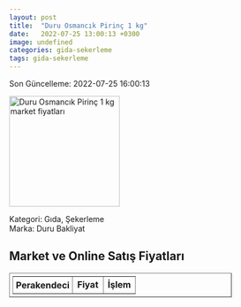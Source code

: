 ```yaml
---
layout: post
title:  "Duru Osmancık Pirinç 1 kg"
date:   2022-07-25 13:00:13 +0300
image: undefined
categories: gida-sekerleme
tags: gida-sekerleme
---
```


Son Güncelleme: 2022-07-25 16:00:13

<img src="undefined" width="200" alt="Duru Osmancık Pirinç 1 kg market fiyatları" />

Kategori: Gıda, Şekerleme
<br />
Marka: Duru Bakliyat

<h2>Market ve Online Satış Fiyatları</h2>

<table border="1" style="padding: 5px;width:80%;">
  <tr>
    <td style="padding: 5px;"><strong>Perakendeci</strong></td>
    <td><strong>Fiyat</strong></td>
    <td><strong>İşlem</strong></td>
  </tr>
  
</table>
